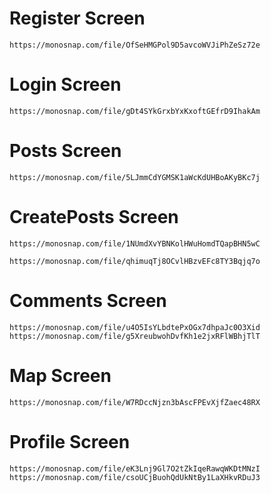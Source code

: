 # Register Screen

```
https://monosnap.com/file/OfSeHMGPol9D5avcoWVJiPhZeSz72e

```

# Login Screen

```
https://monosnap.com/file/gDt4SYkGrxbYxKxoftGEfrD9IhakAm
```

# Posts Screen

```
https://monosnap.com/file/5LJmmCdYGMSK1aWcKdUHBoAKyBKc7j
```

# CreatePosts Screen

```
https://monosnap.com/file/1NUmdXvYBNKolHWuHomdTQapBHN5wC
```

```
https://monosnap.com/file/qhimuqTj8OCvlHBzvEFc8TY3Bqjq7o
```

# Comments Screen

```
https://monosnap.com/file/u4O5IsYLbdtePxOGx7dhpaJc0O3Xid
https://monosnap.com/file/g5XreubwohDvfKh1e2jxRFlWBhjTlT
```

# Map Screen

```
https://monosnap.com/file/W7RDccNjzn3bAscFPEvXjfZaec48RX
```

# Profile Screen

```
https://monosnap.com/file/eK3Lnj9Gl7O2tZkIqeRawqWKDtMNzI
https://monosnap.com/file/csoUCjBuohQdUkNtBy1LaXHkvRDuJ3
```
